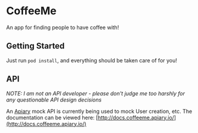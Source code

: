 # CoffeeMe
An app for finding people to have coffee with!

## Getting Started
Just run `pod install`, and everything should be taken care of for you!

## API
*NOTE: I am not an API developer - please don't judge me too harshly for any questionable API design decisions*

An [Apiary](https://apiary.io) mock API is currently being used to mock User creation, etc. The documentation can be viewed here: [http://docs.coffeeme.apiary.io/](http://docs.coffeeme.apiary.io/)